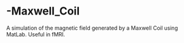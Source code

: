 # -Maxwell_Coil
A simulation of the magnetic field generated by a Maxwell Coil using MatLab. Useful in fMRI.
